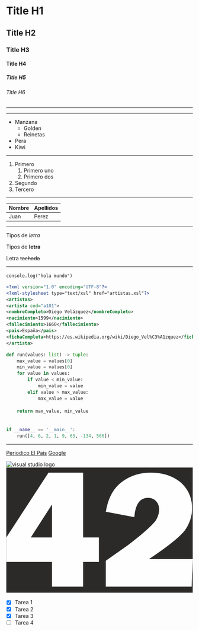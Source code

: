 <!-- Encabezados -->
# Title H1
## Title H2
### Title H3
#### Title H4
##### Title H5
###### Title H6

<!-- Linea -->
___
---

<!-- Listas desordenadas -->

* Manzana
    * Golden
    * Reinetas
* Pera
* Kiwi

<!-- Listas ordenadas -->
---
1. Primero
    1. Primero uno
    2. Primero dos
2. Segundo
3. Tercero
---
<!-- Tablas -->

| Nombre | Apellidos |
| -------|-----------|
| Juan | Perez |

<!-- Tipos de letra -->
---
Tipos de *letra* 

Tipos de **letra**

Letra ~~tachada~~

<!-- generar una linea de código -->
---
`
console.log("hola mundo")
`
```xml
<?xml version="1.0" encoding="UTF-8"?>
<?xml-stylesheet type="text/xsl" href="artistas.xsl"?>
<artistas>
<artista cod="a101">
<nombreCompleto>Diego Velázquez</nombreCompleto>
<nacimiento>1599</nacimiento>
<fallecimiento>1660</fallecimiento>
<pais>España</pais>
<fichaCompleta>https://es.wikipedia.org/wiki/Diego_Vel%C3%A1zquez</fichaCompleta>
</artista>
```
```python
def run(values: list) -> tuple:
    max_value = values[0]
    min_value = values[0]
    for value in values:
        if value < min_value:
            min_value = value
        elif value > max_value:
            max_value = value

    return max_value, min_value


if __name__ == '__main__':
    run([4, 6, 2, 1, 9, 63, -134, 566])
```
<!-- Accesso a páginas web -->
---
[Periodico El Pais](https://elpais.com/ "Periodico chachi")
[Google](https://www.google.com/)

<!-- Accesso a imagenes -->
![visual studio logo](https://1000logos.net/wp-content/uploads/2023/04/Visual-Studio-logo.png 'Logo Visual studio')
![Captura de pantalla](/42-67x45.png)

* [X] Tarea 1
* [X] Tarea 2
* [X] Tarea 3
* [ ] Tarea 4
